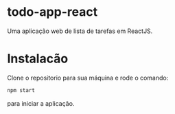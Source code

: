 # todo-app-react
Uma aplicação web de lista de tarefas em ReactJS.

# Instalacão
Clone o repositorio para sua máquina e rode o comando:
``` bash
npm start
```
para iniciar a aplicação.
